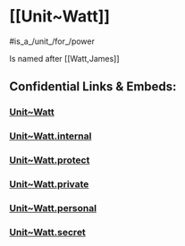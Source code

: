 ﻿
# [[Unit~Watt]] 

#is_a_/unit_/for_/power 

Is named after [[Watt,James]] 

## Confidential Links & Embeds: 

### [Unit~Watt](/_public/Unit/SI-Unit/derived_Unit/Unit~Watt.md) 

### [Unit~Watt.internal](/_internal/Unit/SI-Unit/derived_Unit/Unit~Watt.internal.md) 

### [Unit~Watt.protect](/_protect/Unit/SI-Unit/derived_Unit/Unit~Watt.protect.md) 

### [Unit~Watt.private](/_private/Unit/SI-Unit/derived_Unit/Unit~Watt.private.md) 

### [Unit~Watt.personal](/_personal/Unit/SI-Unit/derived_Unit/Unit~Watt.personal.md) 

### [Unit~Watt.secret](/_secret/Unit/SI-Unit/derived_Unit/Unit~Watt.secret.md) 
